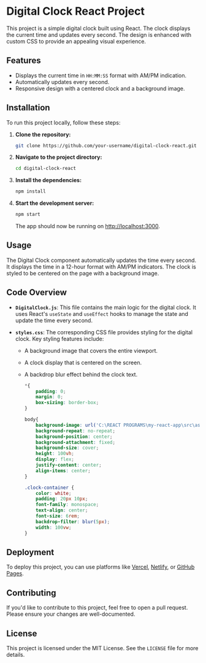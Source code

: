 # Digital Clock React Project

This project is a simple digital clock built using React. The clock displays the current time and updates every second. The design is enhanced with custom CSS to provide an appealing visual experience.

## Features

- Displays the current time in `HH:MM:SS` format with AM/PM indication.
- Automatically updates every second.
- Responsive design with a centered clock and a background image.

## Installation

To run this project locally, follow these steps:

1. **Clone the repository:**

    ```bash
    git clone https://github.com/your-username/digital-clock-react.git
    ```

2. **Navigate to the project directory:**

    ```bash
    cd digital-clock-react
    ```

3. **Install the dependencies:**

    ```bash
    npm install
    ```

4. **Start the development server:**

    ```bash
    npm start
    ```

    The app should now be running on [http://localhost:3000](http://localhost:3000).

## Usage

The Digital Clock component automatically updates the time every second. It displays the time in a 12-hour format with AM/PM indicators. The clock is styled to be centered on the page with a background image.

## Code Overview

- **`DigitalClock.js`**: This file contains the main logic for the digital clock. It uses React's `useState` and `useEffect` hooks to manage the state and update the time every second.

- **`styles.css`**: The corresponding CSS file provides styling for the digital clock. Key styling features include:
  - A background image that covers the entire viewport.
  - A clock display that is centered on the screen.
  - A backdrop blur effect behind the clock text.

    ```css
    *{
        padding: 0;
        margin: 0;
        box-sizing: border-box;
    }

    body{
        background-image: url('C:\REACT PROGRAMS\my-react-app\src\assets\background.avif');
        background-repeat: no-repeat;
        background-position: center;
        background-attachment: fixed;
        background-size: cover;
        height: 100vh;
        display: flex;
        justify-content: center;
        align-items: center;
    }

    .clock-container {
        color: white;
        padding: 20px 10px;
        font-family: monospace;
        text-align: center;
        font-size: 6rem;
        backdrop-filter: blur(5px);
        width: 100vw;
    }
    ```

## Deployment

To deploy this project, you can use platforms like [Vercel](https://vercel.com/), [Netlify](https://www.netlify.com/), or [GitHub Pages](https://pages.github.com/).

## Contributing

If you'd like to contribute to this project, feel free to open a pull request. Please ensure your changes are well-documented.

## License

This project is licensed under the MIT License. See the `LICENSE` file for more details.
